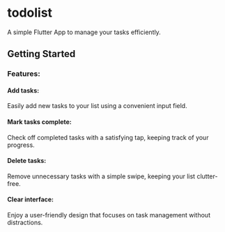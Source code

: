 # todolist

A simple Flutter App to manage your tasks efficiently.

## Getting Started

### Features:

#### Add tasks: 
Easily add new tasks to your list using a convenient input field.

#### Mark tasks complete: 
Check off completed tasks with a satisfying tap, keeping track of your progress.

#### Delete tasks: 
Remove unnecessary tasks with a simple swipe, keeping your list clutter-free.

#### Clear interface: 
Enjoy a user-friendly design that focuses on task management without distractions.